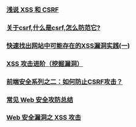 ### [浅说 XSS 和 CSRF](https://juejin.im/post/5b6bf1136fb9a04fda4e4265)
### [关于csrf,什么是csrf,怎么防范它?](https://juejin.im/post/5b6b08956fb9a04fc67c2263)
### [快速找出网站中可能存在的XSS漏洞实践(一)](https://juejin.im/post/5b7bdfa1f265da437174ae0d)
### [XSS 攻击进阶（挖掘漏洞）](https://juejin.im/post/5ba05b9ef265da0abd350f47)
### [前端安全系列之二：如何防止CSRF攻击？](https://juejin.im/post/5bc009996fb9a05d0a055192)
### [常见 Web 安全攻防总结](https://zoumiaojiang.com/article/common-web-security/)
### [Web 安全漏洞之 XSS 攻击](https://juejin.im/post/5bf214e151882579cf011c2a)
